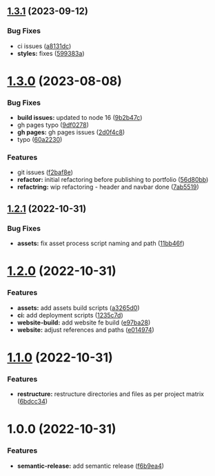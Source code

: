 ## [1.3.1](https://github.com/paulAlexSerban/prj--boston-film-festival--website/compare/v1.3.0...v1.3.1) (2023-09-12)


### Bug Fixes

* ci issues ([a8131dc](https://github.com/paulAlexSerban/prj--boston-film-festival--website/commit/a8131dc1158aa7402565d9953f6bbfa4cee6b8c1))
* **styles:** fixes ([599383a](https://github.com/paulAlexSerban/prj--boston-film-festival--website/commit/599383a523acd46ed08eec273bd84c6cd3dffae2))

# [1.3.0](https://github.com/paulAlexSerban/prj--boston-film-festival--website/compare/v1.2.1...v1.3.0) (2023-08-08)


### Bug Fixes

* **build issues:** updated to node 16 ([9b2b47c](https://github.com/paulAlexSerban/prj--boston-film-festival--website/commit/9b2b47c02054bea45fd6eb141ee1aa72df1807f0))
* gh pages typo ([9df0278](https://github.com/paulAlexSerban/prj--boston-film-festival--website/commit/9df02783da8859dd21360a6beb4a4fe0934f69f9))
* **gh pages:** gh pages issues ([2d0f4c8](https://github.com/paulAlexSerban/prj--boston-film-festival--website/commit/2d0f4c805c90848dbeee01405e1a7e9a467a6dd7))
* typo ([60a2230](https://github.com/paulAlexSerban/prj--boston-film-festival--website/commit/60a22306720909ee33d2b0996981d62195621bcf))


### Features

* git issues ([f2baf8e](https://github.com/paulAlexSerban/prj--boston-film-festival--website/commit/f2baf8e9edafb434f21b57e12f5e57c7cb415adc))
* **refactor:** initial refactoring before publishing to portfolio ([56d80bb](https://github.com/paulAlexSerban/prj--boston-film-festival--website/commit/56d80bb951f16257a16518b1242a53bf202b1f38))
* **refactring:** wip refactoring - header and navbar done ([7ab5519](https://github.com/paulAlexSerban/prj--boston-film-festival--website/commit/7ab5519c7706d13fc489847b484a708cf655a828))

## [1.2.1](https://github.com/paulAlexSerban/prj--boston-film-festival--website/compare/v1.2.0...v1.2.1) (2022-10-31)


### Bug Fixes

* **assets:** fix asset process script naming and path ([11bb46f](https://github.com/paulAlexSerban/prj--boston-film-festival--website/commit/11bb46fe6c4ca7a26136c78b6495cb61720e18b7))

# [1.2.0](https://github.com/paulAlexSerban/prj--boston-film-festival--website/compare/v1.1.0...v1.2.0) (2022-10-31)


### Features

* **assets:** add assets build scripts ([a3265d0](https://github.com/paulAlexSerban/prj--boston-film-festival--website/commit/a3265d0e61e8176ce65637c5f70b3899807405ef))
* **ci:** add deployment scripts ([1235c7d](https://github.com/paulAlexSerban/prj--boston-film-festival--website/commit/1235c7dc7a016688a76a6917afa805857eaa8919))
* **website-build:** add website fe build ([e97ba28](https://github.com/paulAlexSerban/prj--boston-film-festival--website/commit/e97ba28e3cef45042421d47ee3d52dab7df92bbc))
* **website:** adjust references and paths ([e014974](https://github.com/paulAlexSerban/prj--boston-film-festival--website/commit/e014974db1b5ab00d64e5548b26f150faf1c1ab7))

# [1.1.0](https://github.com/paulAlexSerban/prj--boston-film-festival--website/compare/v1.0.0...v1.1.0) (2022-10-31)


### Features

* **restructure:** restructure directories and files as per project matrix ([6bdcc34](https://github.com/paulAlexSerban/prj--boston-film-festival--website/commit/6bdcc34b25a0bfcc6d71c11b0c188413b2a58cdd))

# 1.0.0 (2022-10-31)


### Features

* **semantic-release:** add semantic release ([f6b9ea4](https://github.com/paulAlexSerban/prj--boston-film-festival--website/commit/f6b9ea4e6bc52fc81a86c45393dd3bdeb9c3564e))

